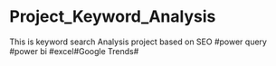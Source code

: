 # Project_Keyword_Analysis
This is keyword search Analysis project based on SEO #power query #power bi #excel#Google Trends#
